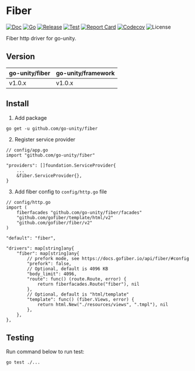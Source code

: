 # Fiber

[![Doc](https://pkg.go.dev/badge/github.com/go-unity/fiber)](https://pkg.go.dev/github.com/go-unity/fiber)
[![Go](https://img.shields.io/github/go-mod/go-version/go-unity/fiber)](https://go.dev/)
[![Release](https://img.shields.io/github/release/go-unity/fiber.svg)](https://github.com/go-unity/fiber/releases)
[![Test](https://github.com/go-unity/fiber/actions/workflows/test.yml/badge.svg)](https://github.com/go-unity/fiber/actions)
[![Report Card](https://goreportcard.com/badge/github.com/go-unity/fiber)](https://goreportcard.com/report/github.com/go-unity/fiber)
[![Codecov](https://codecov.io/gh/go-unity/fiber/branch/master/graph/badge.svg)](https://codecov.io/gh/go-unity/fiber)
![License](https://img.shields.io/github/license/go-unity/fiber)

Fiber http driver for go-unity.

## Version

| go-unity/fiber | go-unity/framework |
|---------------|---------------------|
| v1.0.x        | v1.0.x              |

## Install

1. Add package

```
go get -u github.com/go-unity/fiber
```

2. Register service provider

```
// config/app.go
import "github.com/go-unity/fiber"

"providers": []foundation.ServiceProvider{
    ...
    &fiber.ServiceProvider{},
}
```

3. Add fiber config to `config/http.go` file

```
// config/http.go
import (
    fiberfacades "github.com/go-unity/fiber/facades"
    "github.com/gofiber/template/html/v2"
    "github.com/gofiber/fiber/v2"
)

"default": "fiber",

"drivers": map[string]any{
    "fiber": map[string]any{
        // prefork mode, see https://docs.gofiber.io/api/fiber/#config
        "prefork": false,
        // Optional, default is 4096 KB
        "body_limit": 4096,
        "route": func() (route.Route, error) {
            return fiberfacades.Route("fiber"), nil
        },
        // Optional, default is "html/template"
        "template": func() (fiber.Views, error) {
            return html.New("./resources/views", ".tmpl"), nil
        },
    },
},
```

## Testing

Run command below to run test:

```
go test ./...
```
